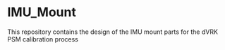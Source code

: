 # IMU_Mount

This repository contains the design of the IMU mount parts for the dVRK PSM calibration process
